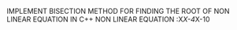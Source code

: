 IMPLEMENT BISECTION METHOD FOR FINDING THE ROOT OF NON LINEAR EQUATION IN C++
NON LINEAR EQUATION :X*X-4*X-10
